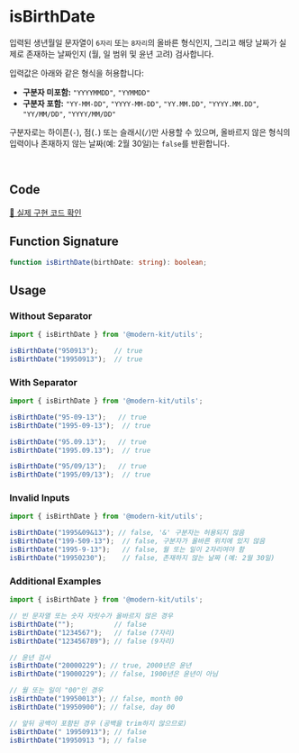 # isBirthDate

입력된 생년월일 문자열이 `6자리` 또는 `8자리`의 올바른 형식인지, 그리고 해당 날짜가 실제로 존재하는 날짜인지 (월, 일 범위 및 윤년 고려) 검사합니다.

입력값은 아래와 같은 형식을 허용합니다:

- **구분자 미포함:** `"YYYYMMDD"`, `"YYMMDD"`
- **구분자 포함:** `"YY-MM-DD"`, `"YYYY-MM-DD"`, `"YY.MM.DD"`, `"YYYY.MM.DD"`, `"YY/MM/DD"`, `"YYYY/MM/DD"`

구분자로는 하이픈(`-`), 점(`.`) 또는 슬래시(`/`)만 사용할 수 있으며, 올바르지 않은 형식의 입력이나 존재하지 않는 날짜(예: 2월 30일)는 `false`를 반환합니다.

<br />

## Code
[🔗 실제 구현 코드 확인](https://github.com/modern-agile-team/modern-kit/blob/main/packages/utils/src/date/isBirthDate/index.ts)

## Function Signature
```ts title="typescript"
function isBirthDate(birthDate: string): boolean;
```

## Usage
### Without Separator
```ts title="typescript"
import { isBirthDate } from '@modern-kit/utils';

isBirthDate("950913");    // true
isBirthDate("19950913");  // true
```

### With Separator
```ts title="typescript"
import { isBirthDate } from '@modern-kit/utils';

isBirthDate("95-09-13");   // true
isBirthDate("1995-09-13");  // true

isBirthDate("95.09.13");   // true
isBirthDate("1995.09.13");  // true

isBirthDate("95/09/13");   // true
isBirthDate("1995/09/13");  // true
```

### Invalid Inputs
```ts title="typescript"
import { isBirthDate } from '@modern-kit/utils';

isBirthDate("1995&09&13"); // false, '&' 구분자는 허용되지 않음
isBirthDate("199-509-13");  // false, 구분자가 올바른 위치에 있지 않음
isBirthDate("1995-9-13");   // false, 월 또는 일이 2자리여야 함
isBirthDate("19950230");    // false, 존재하지 않는 날짜 (예: 2월 30일)
```

### Additional Examples
```ts title="typescript"
import { isBirthDate } from '@modern-kit/utils';

// 빈 문자열 또는 숫자 자릿수가 올바르지 않은 경우
isBirthDate("");          // false
isBirthDate("1234567");   // false (7자리)
isBirthDate("123456789"); // false (9자리)

// 윤년 검사
isBirthDate("20000229"); // true, 2000년은 윤년
isBirthDate("19000229"); // false, 1900년은 윤년이 아님

// 월 또는 일이 "00"인 경우
isBirthDate("19950013"); // false, month 00
isBirthDate("19950900"); // false, day 00

// 앞뒤 공백이 포함된 경우 (공백을 trim하지 않으므로)
isBirthDate(" 19950913"); // false
isBirthDate("19950913 "); // false
```